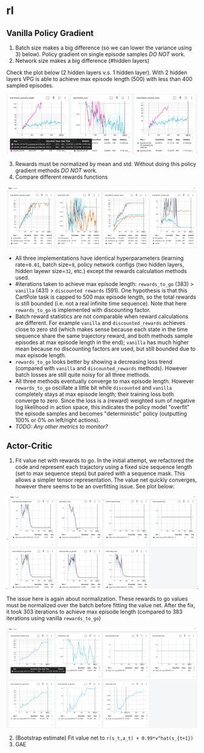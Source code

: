 # rl

## Vanilla Policy Gradient

1. Batch size makes a big difference (so we can lower the variance using 3) below). Policy gradient on single episode samples *DO NOT* work.
2. Network size makes a big difference (#hidden layers)

Check the plot below (2 hidden layers v.s. 1 hidden layer). 
With 2 hidden layers VPG is able to achieve max episode length (500) with less than 400 sampled episodes.

![Screenshot 2024-12-04 at 23.54.55.png](plots/Screenshot%202024-12-04%20at%2023.54.55.png)

3. Rewards must be normalized by mean and std. Without doing this policy gradient methods *DO NOT* work.
4. Compare different rewards functions

![Screenshot 2024-12-09 at 09.11.12.png](plots/Screenshot%202024-12-09%20at%2009.11.12.png)

 - All three implementations have identical hyperparameters (learning rate=`0.01`, batch size=`8`, policy network configs (two hidden layers, hidden layewr size=`32`, etc.) except the rewards calculation methods used.
 - #iterations taken to achieve max episode length: `rewards_to_go` (383) > `vanilla` (431) > `discounted rewards` (591). One hypothesis is that this CartPole task is capped to 500 max episode length, so the total rewards is still bounded (i.e. not a real infinite time sequence). Note that here `rewards_to_go` is implemented with discounting factor.
 - Batch reward statistics are not comparable when reward calculations are different. For example `vanilla` and `discounted_rewards` achieves close to zero std (which makes sense because each state in the time sequence share the same trajectory reward, and both methods sample episodes at max episode length in the end); `vanilla` has much higher mean because no discounting factors are used, but still bounded due to max episode length.
 - `rewards_to_go` looks better by showing a decreasing loss trend (compared with `vanilla` and `discounted_rewards` methods). However batch losses are still quite noisy for all three methods.
 - All three methods eventually converge to max episode length. However `rewards_to_go` oscillate a little bit while  `discounted` and `vanilla` completely stays at max episode length; their training loss both converge to zero. Since the loss is a (reward) weighted sum of negative log likelihood in action space, this indicates the policy model "overfit" the episode samples and becomes "deterministic" policy (outputting 100% or 0% on left/right actions).
 - *TODO: Any other metrics to monitor?*

## Actor-Critic
1. Fit value net with rewards to go. In the initial attempt, we refactored the code and represent each trajactory using a fixed size sequence length (set to max sequence steps) but paired with a sequence mask. This allows a simpler tensor representation. The value net quickly converges, however there seems to be an overfitting issue. See plot below:

![Screenshot 2024-12-16 at 15.33.21.png](plots/Screenshot%202024-12-16%20at%2015.33.21.png)

The issue here is again about normalization. These rewards to go values must be normalized over the batch before fitting the value net. After the fix, it took 303 iterations to achieve max episode length (compared to 383 iterations using vanilla `rewards_to_go`)

![Screenshot 2024-12-19 at 16.18.09.png](plots/Screenshot%202024-12-19%20at%2016.18.09.png)

2. (Bootstrap estimate) Fit value net to `r(s_t,a_t) + 0.99*v^hat(s_{t+1})`
3. GAE
